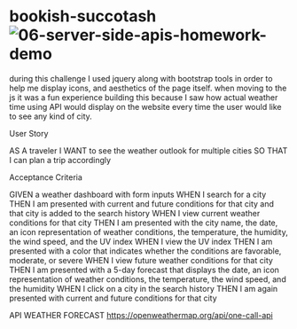 # bookish-succotash![06-server-side-apis-homework-demo](https://user-images.githubusercontent.com/106297412/184509144-060c2502-ac2c-4dd6-9d6a-b4e33fbf27fb.png)
during this challenge I used jquery along with bootstrap tools in order to help me display icons, and aesthetics of the page itself. 
when moving to the js it was a fun experience building this because I saw how actual weather time using API would display on the website every time 
the user would like to see any kind of city.

User Story

AS A traveler
I WANT to see the weather outlook for multiple cities
SO THAT I can plan a trip accordingly

Acceptance Criteria

GIVEN a weather dashboard with form inputs
WHEN I search for a city
THEN I am presented with current and future conditions for that city and that city is added to the search history
WHEN I view current weather conditions for that city
THEN I am presented with the city name, the date, an icon representation of weather conditions, the temperature, the humidity, the wind speed, and the UV index
WHEN I view the UV index
THEN I am presented with a color that indicates whether the conditions are favorable, moderate, or severe
WHEN I view future weather conditions for that city
THEN I am presented with a 5-day forecast that displays the date, an icon representation of weather conditions, the temperature, the wind speed, and the humidity
WHEN I click on a city in the search history
THEN I am again presented with current and future conditions for that city


API WEATHER FORECAST
https://openweathermap.org/api/one-call-api
